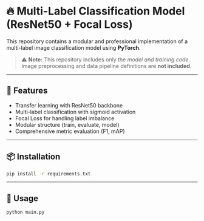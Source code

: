 # 🔥 Multi-Label Classification Model (ResNet50 + Focal Loss)

This repository contains a modular and professional implementation of a multi-label image classification model using **PyTorch**.

> ⚠️ **Note:** This repository includes only the *model and training code*.
> Image preprocessing and data pipeline definitions are **not included**.

---

## 🧠 Features
- Transfer learning with ResNet50 backbone
- Multi-label classification with sigmoid activation
- Focal Loss for handling label imbalance
- Modular structure (train, evaluate, model)
- Comprehensive metric evaluation (F1, mAP)

---

## 📦 Installation
```bash
pip install -r requirements.txt
```

---

## 🚀 Usage
```bash
python main.py
```


